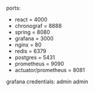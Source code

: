 ports: 
<ul>
<li>react = 4000 </li>
<li>chronograf = 8888</li>
<li>spring = 8080 </li>
<li>grafana = 3000 </li>
<li>nginx = 80 </li>
<li>redis = 6379 </li>
<li>postgres = 5431 </li>
<li>prometheus = 9090</li>
<li>actuator/prometheus = 8081</li>
</ul>

grafana credentials: admin admin